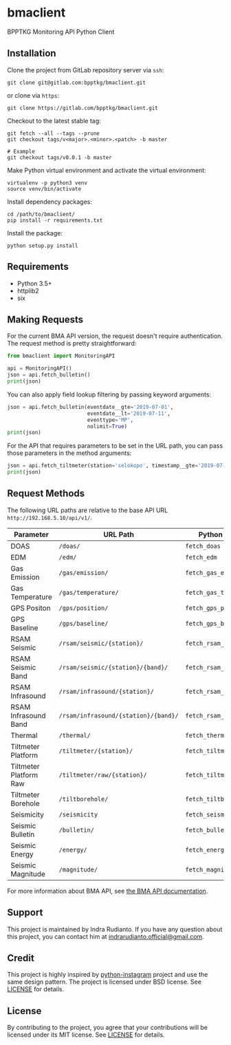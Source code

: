 # bmaclient

BPPTKG Monitoring API Python Client


## Installation

Clone the project from GitLab repository server via `ssh`:

    git clone git@gitlab.com:bpptkg/bmaclient.git

or clone via `https`:

    git clone https://gitlab.com/bpptkg/bmaclient.git

Checkout to the latest stable tag:

    git fetch --all --tags --prune
    git checkout tags/v<major>.<minor>.<patch> -b master

    # Example
    git checkout tags/v0.0.1 -b master

Make Python virtual environment and activate the virtual environment:

    virtualenv -p python3 venv
    source venv/bin/activate

Install dependency packages:

    cd /path/to/bmaclient/
    pip install -r requirements.txt

Install the package:

    python setup.py install


## Requirements

* Python 3.5+
* httplib2
* six


## Making Requests

For the current BMA API version, the request doesn't require authentication.
The request method is pretty straightforward:

```python
from bmaclient import MonitoringAPI

api = MonitoringAPI()
json = api.fetch_bulletin()
print(json)
```

You can also apply field lookup filtering by passing keyword arguments:

```python
json = api.fetch_bulletin(eventdate__gte='2019-07-01',
                          eventdate__lt='2019-07-11',
                          eventtype='MP',
                          nolimit=True)
print(json)
```

For the API that requires parameters to be set in the URL path, you can pass
those parameters in the method arguments:

```python
json = api.fetch_tiltmeter(station='selokopo', timestamp__gte='2019-07-01')
print(json)
```

## Request Methods

The following URL paths are relative to the base API URL
`http://192.168.5.10/api/v1/`.

| Parameter              | URL Path                             | Python API Method            |
| ---------------------- | ------------------------------------ |----------------------------- |
| DOAS                   | `/doas/`                             | `fetch_doas`                 |
| EDM                    | `/edm/`                              | `fetch_edm`                  |
| Gas Emission           | `/gas/emission/`                     | `fetch_gas_emission`         |
| Gas Temperature        | `/gas/temperature/`                  | `fetch_gas_temperature`      |
| GPS Positon            | `/gps/position/`                     | `fetch_gps_position`         |
| GPS Baseline           | `/gps/baseline/`                     | `fetch_gps_baseline`         |
| RSAM Seismic           | `/rsam/seismic/{station}/`           | `fetch_rsam_seismic`         |
| RSAM Seismic Band      | `/rsam/seismic/{station}/{band}/`    | `fetch_rsam_seismic_band`    |
| RSAM Infrasound        | `/rsam/infrasound/{station}/`        | `fetch_rsam_infrasound`      |
| RSAM Infrasound Band   | `/rsam/infrasound/{station}/{band}/` | `fetch_rsam_infrasound_band` |
| Thermal                | `/thermal/`                          | `fetch_thermal`              |
| Tiltmeter Platform     | `/tiltmeter/{station}/`              | `fetch_tiltmeter`            |
| Tiltmeter Platform Raw | `/tiltmeter/raw/{station}/`          | `fetch_tiltmeter_raw`        |
| Tiltmeter Borehole     | `/tiltborehole/`                     | `fetch_tiltborehole`         |
| Seismicity             | `/seismicity`                        | `fetch_seismicity`           |
| Seismic Bulletin       | `/bulletin/`                         | `fetch_bulletin`             |
| Seismic Energy         | `/energy/`                           | `fetch_energy`               |
| Seismic Magnitude      | `/magnitude/`                        | `fetch_magnitude`            |


For more information about BMA API, see [the BMA API documentation](http://192.168.5.10/docs/).


## Support

This project is maintained by Indra Rudianto. If you have any question about
this project, you can contact him at <indrarudianto.official@gmail.com>.


## Credit

This project is highly inspired by [python-instagram](https://github.com/facebookarchive/python-instagram)
project and use the same design pattern.
The project is licensed under BSD license.
See [LICENSE](https://github.com/Instagram/python-instagram/blob/master/LICENSE.md) for details.

## License

By contributing to the project, you agree that your contributions will be
licensed under its MIT license.
See [LICENSE](https://gitlab.com/bpptkg/bmaclient/blob/master/LICENSE) for details.
